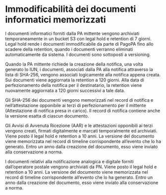 # Immodificabilità dei documenti informatici memorizzati

I documenti informatici forniti dalla PA mittente vengono archiviati temporaneamente in un bucket S3 con legal hold e retention di 7 giorni. Legal hold rende i documenti immodificabile da parte di PagoPA fino allo scadere della retention, quando i documenti verranno eliminati automaticamente da sistema. I documenti sono sottoposti a versioning.

Quando la PA mittente richiede la creazione della notifica, una volta generato lo IUN, i documenti, associati dalla PA alla notifica attraverso la lista di SHA-256, vengono associati logicamente alla notifica appena creata. Sui documenti viene aggiornata la retention a 120 giorni. Alla data di perfezionamento della notifica per il destinatario, la retention viene nuovamente aggiornata a 120 giorni successivi a tale data.

Gli SHA-256 dei documenti vengono memorizzati nel record di notifica e nell’attestazione opponibile ai terzi di perfezionamento per il mittente (Attestazione di notifica presa in carico). Il record di notifica contiene anche la versione esatta di ciascun documento.

Gli Avvisi di Avvenuta Ricezione (AAR) e le attestazioni opponibili ai terzi vengono creati, firmati digitalmente e marcati temporalmente ed archiviati. Viene posto il legal hold e retention a 10 anni. La versione del documento viene memorizzata nel record di timeline corrispondente all’evento che lo ha generato. Entro un anno dalla creazione del documento, esso viene inviato alla conservazione a norma.

I documenti relativi alla notificazione analogica e digitale forniti dall’operatore postale vengono archiviati da PN. Viene posto il legal hold e retention a 10 anni. La versione del documento viene memorizzata nel record di timeline corrispondente all’evento che lo ha generato. Entro un anno dalla creazione del documento, esso viene inviato alla conservazione a norma.
